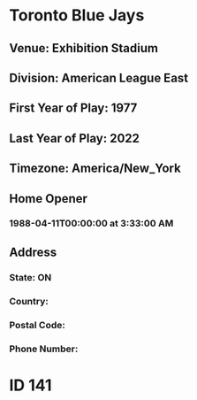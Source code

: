 # Toronto Blue Jays
## Venue: Exhibition Stadium
## Division: American League East
## First Year of Play: 1977
## Last Year of Play: 2022
## Timezone: America/New_York
## Home Opener
### 1988-04-11T00:00:00 at 3:33:00 AM
## Address
### 
### State: ON
### Country: 
### Postal Code: 
### Phone Number: 
# ID 141